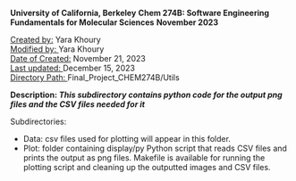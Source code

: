 <b>University of California, Berkeley</b>
<b>Chem 274B: Software Engineering Fundamentals for Molecular Sciences</b>
<b>November 2023</b>

<u>Created by:</u>  Yara Khoury <br>
<u>Modified by: </u> Yara Khoury <br>
<u>Date of Created:</u> November 21, 2023 <br>
<u>Last updated: </u> December 15, 2023 <br>
<u>Directory Path: </u> Final_Project_CHEM274B/Utils

<b>Description: <i> This subdirectory contains python code for the output png files and the CSV files needed for it </i></b>

Subdirectories: 
- Data: csv files used for plotting will appear in this folder. 
- Plot: folder containing display/py Python script that reads CSV files and prints the output as png files. 
        Makefile is available for running the plotting script and cleaning up the outputted images and CSV files. 

        

